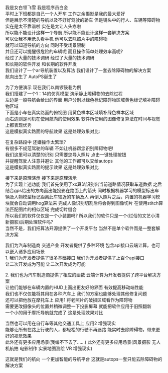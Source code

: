 <link rel="stylesheet" href="http://kevinfeng.name/resource/color.css">

<tomato>我是女白领飞雪</tomato>
<lightskyblue>我是程序员白金</lightskyblue><br>
<tomato>平时上下班都是自己一个人开车</tomato>
<lightskyblue>工作之余摄影是我的最大爱好</lightskyblue><br>
<tomato>但是展示不清楚的导航以及不好好驾驶的轿车</tomato>
<lightskyblue>但是镜头中的行人、车辆等障碍物</lightskyblue><br>
<tomato>实在是太不靠谱啦</tomato>
<lightskyblue>实在是太让人头疼啦</lightskyblue><br>
<tomato>所以能不能设计这样一个导航</tomato>
<lightskyblue>所以能不能设计这样一套解决方案</lightskyblue><br>
<tomato>可以让我不用低头看手机</tomato>
<lightskyblue>他可以去除照片中的障碍物</lightskyblue><br>
<tomato>就可以知道导航的方向</tomato>
<lightskyblue>同时不受场景限制</lightskyblue><br>
<tomato>并且还可以提醒很危险的车辆呢</tomato>
<lightskyblue>而且操作简单处理效率高呢?</lightskyblue><br>
<tomato>经过了大量的技术调研</tomato>
<lightskyblue>经过了大量的技术调研</lightskyblue><br>
<tomato>和长期的软件开发</tomato>
<lightskyblue>和长期的软件开发</lightskyblue><br>
<tomato>我们设计了一个ar导航装置以及算法</tomato>
<lightskyblue>我们设计了一套去除障碍物的解决方案</lightskyblue><br>
<tomato>航向出生了</tomato>
<lightskyblue>AutoPS诞生了</lightskyblue><br>

<tomato>为了方便演示</tomato>
<lightskyblue>现在我们以南锣鼓巷为例</lightskyblue><br>
<tomato>我们搭建了一个1：14的仿真模型</tomato>
<lightskyblue>演示静止障碍物的去除过程</lightskyblue><br>
<tomato>左边是一般导航会给出的界面</tomato>
<lightskyblue>用户分别以绿色标记障碍物区域黄色标记填补障碍物区域</lightskyblue><br>
<tomato>下面是小车在真实路面的俯视图</tomato>
<lightskyblue>用黄色样本区域填补绿色样本区域</lightskyblue><br>
<tomato>而右边则是司机在使用航向的使用效果</tomato>
<lightskyblue>软件所使用的图像修复算法在时间与视觉上都表现优秀</lightskyblue><br>
<tomato>这是模拟真实路面的导航效果</tomato>
<lightskyblue>这是处理效果对比:</lightskyblue><br>

<tomato>在复杂路段中</tomato>
<lightskyblue>还嫌操作太繁琐?</lightskyblue><br>
<tomato>有很多不规范驾驶的车辆</tomato>
<lightskyblue>不如让机器帮您识别障碍物吧!</lightskyblue><br>
<tomato>我们这里可以清楚的识别</tomato>
<lightskyblue>只需要您导入照片 点击一键处理按钮</lightskyblue><br>
<tomato>并提醒驾驶人注意并避让</tomato>
<lightskyblue>其他的工作都可以交给autops</lightskyblue><br>
<tomato>这是模拟真实路面的提示效果</tomato>
<lightskyblue>这是处理效果对比</lightskyblue><br>

<tomato>接下来是原理演示</tomato>
<lightskyblue>接下来是原理演示</lightskyblue><br>
<tomato>为了实现上述功能 我们首先使用了xx算法识别出当前道路情况获取车道数据 之后结合gps给出的方向画出能投影在路面上的箭头 同时根据机器学习的模型标出车辆及人物模型标记距离此车较近的车辆及人</tomato>
<lightskyblue>再倒入照片之后，内置的机器学习模块就会自动调用hog算法来 完成人像识别切割后将会得到图像切片 在使用stitch算法匹配图片的相似区域 完成切片缝合</lightskyblue><br>
<tomato>所以我们的软件仅仅是一个小装置吗?</tomato>
<lightskyblue>所以我们的软件只是一个(烂俗的文艺小清新摄影)后期处理软件吗? </lightskyblue><br>
<tomato>当然不是，我们把算法开源提供了一个开发平台</tomato>
<lightskyblue>当然不是单个软件而是一整套解决方案</lightskyblue><br>

<tomato>我们为汽车制造商 交通产业 开发者提供了多种环境</tomato>
<lightskyblue>包含api接口云端计算，也可以嵌入诸多应用场景</lightskyblue><br>
<tomato>1. 我们为开发者提供了很多基础接口</tomato>
<lightskyblue>我们为开发者提供了上百个api接口</lightskyblue><br>
<tomato>让二次开发成为可能</tomato>
<lightskyblue>让二次开发成为可能</lightskyblue><br>

<tomato>2. 我们也为汽车制造商提供了相应的函数</tomato>
<lightskyblue>云端计算为开发者提供了跨平台解决方案</lightskyblue><br>
<tomato>让他们能够在车辆内置的HUD上画出更友好的界面</tomato>
<lightskyblue>有效提高移动端性能</lightskyblue><br>
<tomato>我们也不仅仅能将其用在各种汽车上</tomato>
<lightskyblue>我们的方案也能够处理其他修复问题</lightskyblue><br>
<tomato>还可以把他放在摩托车上</tomato>
<lightskyblue>应用1 将老照片的破损区域看作为障碍物</lightskyblue><br>
<tomato>需要更改摄像头的位置并稍微调整一下投影屏幕</tomato>
<lightskyblue>就能把软件应用于旧照翻新 </lightskyblue><br>
<tomato>一个小的用于摩托导航就完成了</tomato>
<lightskyblue>这是处理效果对比</lightskyblue><br>

<tomato>当然也可以用在自行车等其他交通工具上</tomato>
<lightskyblue>应用2 增强现实</lightskyblue><br>
<tomato>能够让所有在路上行驶的人，都轻松的行驶不再迷路</tomato>
<lightskyblue>能实时去除障碍物，带来更好的视觉效果</lightskyblue><br>
<tomato>此外还有更多应用场景(我编不下去了……)</tomato>
<lightskyblue>此外还有更多应用场景(风景摄影 无人机航拍 电影制作 实景地图测绘 VR 增强现实) </lightskyblue><br>

<tomato>这就是我们的航向 一个更加智能的导航平台</tomato>
<lightskyblue>这就是autops一套只能去除障碍物的解决方案</lightskyblue><br>